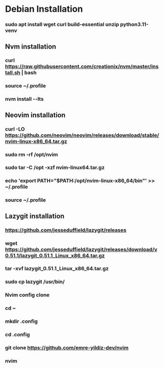 # Debian Installation

### sudo apt install wget curl build-essential unzip python3.11-venv

## Nvm installation

### curl https://raw.githubusercontent.com/creationix/nvm/master/install.sh | bash

### source ~/.profile

### nvm install --lts

## Neovim installation

### curl -LO https://github.com/neovim/neovim/releases/download/stable/nvim-linux-x86_64.tar.gz

### sudo rm -rf /opt/nvim

### sudo tar -C /opt -xzf nvim-linux64.tar.gz

### echo 'export PATH="$PATH:/opt/nvim-linux-x86_64/bin"' >> ~/.profile

### source ~/.profile

## Lazygit installation

### https://github.com/jesseduffield/lazygit/releases

### wget https://github.com/jesseduffield/lazygit/releases/download/v0.51.1/lazygit_0.51.1_Linux_x86_64.tar.gz

### tar -xvf lazygit_0.51.1_Linux_x86_64.tar.gz

### sudo cp lazygit /usr/bin/

### Nvim config clone

### cd ~

### mkdir .config

### cd .config

### git clone https://github.com/emre-yildiz-dev/nvim

### nvim
